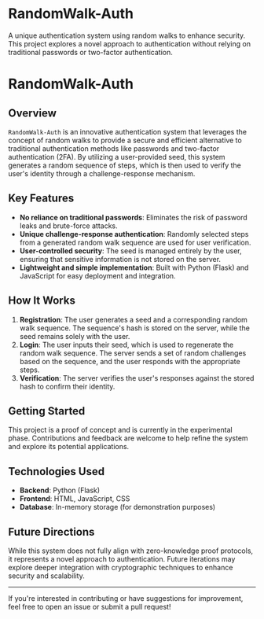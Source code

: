 # RandomWalk-Auth
A unique authentication system using random walks to enhance security. This project explores a novel approach to authentication without relying on traditional passwords or two-factor authentication.


# RandomWalk-Auth

## Overview
`RandomWalk-Auth` is an innovative authentication system that leverages the concept of random walks to provide a secure and efficient alternative to traditional authentication methods like passwords and two-factor authentication (2FA). By utilizing a user-provided seed, this system generates a random sequence of steps, which is then used to verify the user's identity through a challenge-response mechanism.

## Key Features
- **No reliance on traditional passwords**: Eliminates the risk of password leaks and brute-force attacks.
- **Unique challenge-response authentication**: Randomly selected steps from a generated random walk sequence are used for user verification.
- **User-controlled security**: The seed is managed entirely by the user, ensuring that sensitive information is not stored on the server.
- **Lightweight and simple implementation**: Built with Python (Flask) and JavaScript for easy deployment and integration.

## How It Works
1. **Registration**: The user generates a seed and a corresponding random walk sequence. The sequence's hash is stored on the server, while the seed remains solely with the user.
2. **Login**: The user inputs their seed, which is used to regenerate the random walk sequence. The server sends a set of random challenges based on the sequence, and the user responds with the appropriate steps.
3. **Verification**: The server verifies the user's responses against the stored hash to confirm their identity.

## Getting Started
This project is a proof of concept and is currently in the experimental phase. Contributions and feedback are welcome to help refine the system and explore its potential applications.

## Technologies Used
- **Backend**: Python (Flask)
- **Frontend**: HTML, JavaScript, CSS
- **Database**: In-memory storage (for demonstration purposes)

## Future Directions
While this system does not fully align with zero-knowledge proof protocols, it represents a novel approach to authentication. Future iterations may explore deeper integration with cryptographic techniques to enhance security and scalability.

---

If you're interested in contributing or have suggestions for improvement, feel free to open an issue or submit a pull request!
